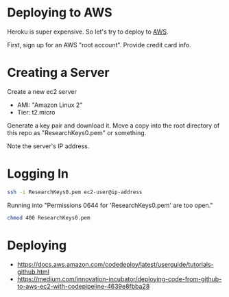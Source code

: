 
# Deploying to AWS

Heroku is super expensive. So let's try to deploy to [AWS](https://aws.amazon.com/).

First, sign up for an AWS "root account". Provide credit card info.

# Creating a Server

Create a new ec2 server
  + AMI: "Amazon Linux 2"
  + Tier: t2.micro

Generate a key pair and download it. Move a copy into the root directory of this repo as "ResearchKeys0.pem" or something.

Note the server's IP address.

# Logging In

```sh
ssh -i ResearchKeys0.pem ec2-user@ip-address
```

Running into "Permissions 0644 for 'ResearchKeys0.pem' are too open."

```sh
chmod 400 ResearchKeys0.pem
```

# Deploying

  + https://docs.aws.amazon.com/codedeploy/latest/userguide/tutorials-github.html
  + https://medium.com/innovation-incubator/deploying-code-from-github-to-aws-ec2-with-codepipeline-4639e8fbba28
